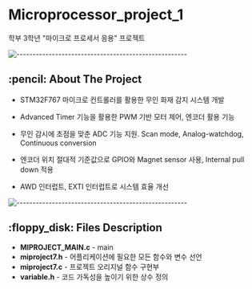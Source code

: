 # Microprocessor_project_1
 학부 3학년 "마이크로 프로세서 응용" 프로젝트 

![-----------------------------------------------------](https://raw.githubusercontent.com/andreasbm/readme/master/assets/lines/rainbow.png)

<!-- ABOUT THE PROJECT -->
<h2 id="about-the-project"> :pencil: About The Project</h2>

<p align="justify"> 

 - STM32F767 마이크로 컨트롤러를 활용한 무인 화재 감지 시스템 개발

 - Advanced Timer 기능을 활용한 PWM 기반 모터 제어, 엔코더 활용 기능

 - 무인 감시에 초점을 맞춘 ADC 기능 지원. Scan mode, Analog-watchdog, Continuous conversion

 - 엔코더 위치 절대적 기준값으로 GPIO와 Magnet sensor 사용, Internal pull down 적용

 - AWD 인터럽트, EXTI 인터럽트로 시스템 효율 개선

</p>

![-----------------------------------------------------](https://raw.githubusercontent.com/andreasbm/readme/master/assets/lines/rainbow.png)

<h2 id="project-files-description"> :floppy_disk: Files Description</h2>

<ul>
  <li><b>MIPROJECT_MAIN.c</b> - main</li>
  <li><b>miproject7.h</b> - 어플리케이션에 필요한 모든 함수와 변수 선언</li>
  <li><b>miproject7.c</b> - 프로젝트 오리지널 함수 구현부</li>
  <li><b>variable.h</b> - 코드 가독성을 높이기 위한 상수 정의</li>
</ul>
